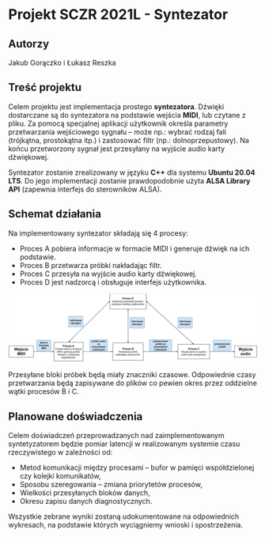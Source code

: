 # Projekt SCZR 2021L - Syntezator

## Autorzy
Jakub Gorączko i Łukasz Reszka

## Treść projektu
Celem projektu jest implementacja prostego **syntezatora**. Dźwięki dostarczane są do syntezatora na podstawie wejścia **MIDI**, lub czytane z pliku. 
Za pomocą specjalnej aplikacji użytkownik określa parametry przetwarzania wejściowego sygnału – może np.: wybrać rodzaj fali (trójkątna, prostokątna itp.) i zastosować filtr (np.: dolnoprzepustowy). 
Na końcu przetworzony sygnał jest przesyłany na wyjście audio karty dźwiękowej.

Syntezator zostanie zrealizowany w języku **C++** dla systemu **Ubuntu 20.04 LTS**. Do jego
implementacji zostanie prawdopodobnie użyta **ALSA Library API** (zapewnia interfejs do
sterowników ALSA).

## Schemat działania
Na implementowany syntezator składają się 4 procesy:
- Proces A pobiera informacje w formacie MIDI i generuje dźwięk na ich podstawie.
- Proces B przetwarza próbki nakładając filtr.
- Proces C przesyła na wyjście audio karty dźwiękowej.
- Proces D jest nadzorcą i obsługuje interfejs użytkownika.

![schemat systemu](schemat_systemu.png)

Przesyłane bloki próbek będą miały znaczniki czasowe. Odpowiednie czasy przetwarzania
będą zapisywane do plików co pewien okres przez oddzielne wątki procesów B i C.

## Planowane doświadczenia
Celem doświadczeń przeprowadzanych nad zaimplementowanym syntetyzatorem będzie
pomiar latencji w realizowanym systemie czasu rzeczywistego w zależności od:
- Metod komunikacji między procesami – bufor w pamięci współdzielonej czy kolejki
komunikatów,
- Sposobu szeregowania – zmiana priorytetów procesów,
- Wielkości przesyłanych bloków danych,
- Okresu zapisu danych diagnostycznych.

Wszystkie zebrane wyniki zostaną udokumentowane na odpowiednich wykresach, na
podstawie których wyciągniemy wnioski i spostrzeżenia.
